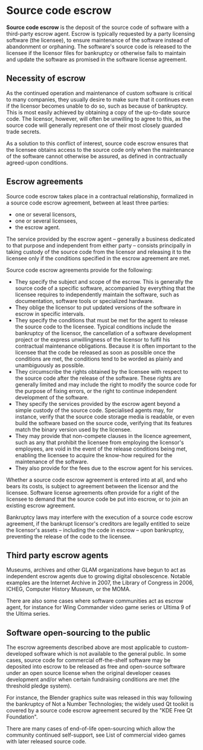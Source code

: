 # Source code escrow

**Source code escrow** is the deposit of the source code of software with a third-party escrow agent. Escrow is typically requested by a party licensing software (the licensee), to ensure maintenance of the software instead of abandonment or orphaning. The software's source code is released to the licensee if the licensor files for bankruptcy or otherwise fails to maintain and update the software as promised in the software license agreement.

## Necessity of escrow
As the continued operation and maintenance of custom software is critical to many companies, they usually desire to make sure that it continues even if the licensor becomes unable to do so, such as because of bankruptcy. This is most easily achieved by obtaining a copy of the up-to-date source code. The licensor, however, will often be unwilling to agree to this, as the source code will generally represent one of their most closely guarded trade secrets.

As a solution to this conflict of interest, source code escrow ensures that the licensee obtains access to the source code only when the maintenance of the software cannot otherwise be assured, as defined in contractually agreed-upon conditions.

## Escrow agreements
Source code escrow takes place in a contractual relationship, formalized in a source code escrow agreement, between at least three parties:
- one or several licensors,
- one or several licensees,
- the escrow agent.

The service provided by the escrow agent – generally a business dedicated to that purpose and independent from either party – consists principally in taking custody of the source code from the licensor and releasing it to the licensee only if the conditions specified in the escrow agreement are met.

Source code escrow agreements provide for the following:
- They specify the subject and scope of the escrow. This is generally the source code of a specific software, accompanied by everything that the licensee requires to independently maintain the software, such as documentation, software tools or specialized hardware.
- They oblige the licensor to put updated versions of the software in escrow in specific intervals.
- They specify the conditions that must be met for the agent to release the source code to the licensee. Typical conditions include the bankruptcy of the licensor, the cancellation of a software development project or the express unwillingness of the licensor to fulfil his contractual maintenance obligations. Because it is often important to the licensee that the code be released as soon as possible once the conditions are met, the conditions tend to be worded as plainly and unambiguously as possible.
- They circumscribe the rights obtained by the licensee with respect to the source code after the release of the software. These rights are generally limited and may include the right to modify the source code for the purpose of fixing errors, or the right to continue independent development of the software.
- They specify the services provided by the escrow agent beyond a simple custody of the source code. Specialised agents may, for instance, verify that the source code storage media is readable, or even build the software based on the source code, verifying that its features match the binary version used by the licensee.
- They may provide that non-compete clauses in the licence agreement, such as any that prohibit the licensee from employing the licensor's employees, are void in the event of the release conditions being met, enabling the licensee to acquire the know-how required for the maintenance of the software.
- They also provide for the fees due to the escrow agent for his services.

Whether a source code escrow agreement is entered into at all, and who bears its costs, is subject to agreement between the licensor and the licensee. Software license agreements often provide for a right of the licensee to demand that the source code be put into escrow, or to join an existing escrow agreement.

Bankruptcy laws may interfere with the execution of a source code escrow agreement, if the bankrupt licensor's creditors are legally entitled to seize the licensor's assets – including the code in escrow – upon bankruptcy, preventing the release of the code to the licensee.

## Third party escrow agents
Museums, archives and other GLAM organizations have begun to act as independent escrow agents due to growing digital obsolescence. Notable examples are the Internet Archive in 2007, the Library of Congress in 2006, ICHEG, Computer History Museum, or the MOMA.

There are also some cases where software communities act as escrow agent, for instance for Wing Commander video game series or Ultima 9 of the Ultima series.

## Software open-sourcing to the public
The escrow agreements described above are most applicable to custom-developed software which is not available to the general public. In some cases, source code for commercial off-the-shelf software may be deposited into escrow to be released as free and open-source software under an open source license when the original developer ceases development and/or when certain fundraising conditions are met (the threshold pledge system).

For instance, the Blender graphics suite was released in this way following the bankruptcy of Not a Number Technologies; the widely used Qt toolkit is covered by a source code escrow agreement secured by the "KDE Free Qt Foundation".

There are many cases of end-of-life open-sourcing which allow the community continued self-support, see List of commercial video games with later released source code. 
